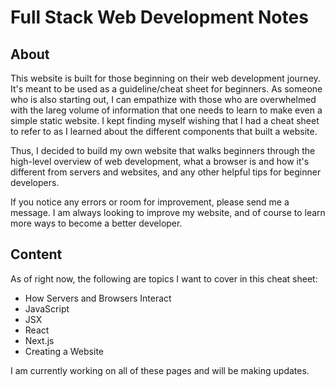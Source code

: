 # Full Stack Web Development Notes

## About 
This website is built for those beginning on their web development journey. It's meant to be used as a guideline/cheat sheet for beginners. As someone who is also starting out, I can empathize with those who are overwhelmed with the lareg volume of information that one needs to learn to make even a simple static website. I kept finding myself wishing that I had a cheat sheet to refer to as I learned about the different components that built a website. 

Thus, I decided to build my own website that walks beginners through the high-level overview of web development, what a browser is and how it's different from servers and websites, and any other helpful tips for beginner developers. 

If you notice any errors or room for improvement, please send me a message. I am always looking to improve my website, and of course to learn more ways to become a better developer. 

## Content
As of right now, the following are topics I want to cover in this cheat sheet: 
- How Servers and Browsers Interact
- JavaScript
- JSX
- React
- Next.js
- Creating a Website

I am currently working on all of these pages and will be making updates. 
